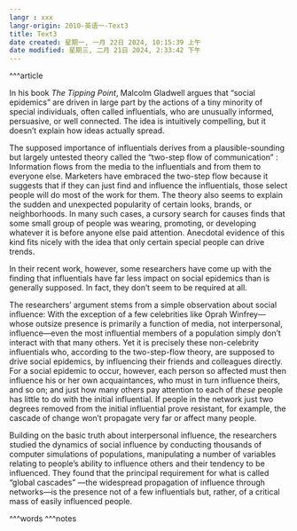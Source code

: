 ```yaml
---
langr : xxx
langr-origin: 2010-英语一-Text3
title: Text3
date created: 星期一, 一月 22日 2024, 10:15:39 上午
date modified: 星期三, 二月 21日 2024, 2:33:42 下午
---
```


^^^article


In his book _The Tipping Point_, Malcolm Gladwell argues that “social epidemics” are driven in large part by the actions of a tiny minority of special individuals, often called influentials, who are unusually informed, persuasive, or well connected. The idea is intuitively compelling, but it doesn’t explain how ideas actually spread.

The supposed importance of influentials derives from a plausible-sounding but largely untested theory called the “two-step flow of communication” : Information flows from the media to the influentials and from them to everyone else. Marketers have embraced the two-step flow because it suggests that if they can just find and influence the influentials, those select people will do most of the work for them. The theory also seems to explain the sudden and unexpected popularity of certain looks, brands, or neighborhoods. In many such cases, a cursory search for causes finds that some small group of people was wearing, promoting, or developing whatever it is before anyone else paid attention. Anecdotal evidence of this kind fits nicely with the idea that only certain special people can drive trends.

In their recent work, however, some researchers have come up with the finding that influentials have far less impact on social epidemics than is generally supposed. In fact, they don’t seem to be required at all.

The researchers’ argument stems from a simple observation about social influence: With the exception of a few celebrities like Oprah Winfrey—whose outsize presence is primarily a function of media, not interpersonal, influence—even the most influential members of a population simply don’t interact with that many others. Yet it is precisely these non-celebrity influentials who, according to the two-step-flow theory, are supposed to drive social epidemics, by influencing their friends and colleagues directly. For a social epidemic to occur, however, each person so affected must then influence his or her own acquaintances, who must in turn influence theirs, and so on; and just how many others pay attention to each of _these_ people has little to do with the initial influential. If people in the network just two degrees removed from the initial influential prove resistant, for example, the cascade of change won’t propagate very far or affect many people.

Building on the basic truth about interpersonal influence, the researchers studied the dynamics of social influence by conducting thousands of computer simulations of populations, manipulating a number of variables relating to people’s ability to influence others and their tendency to be influenced. They found that the principal requirement for what is called “global cascades” —the widespread propagation of influence through networks—is the presence not of a few influentials but, rather, of a critical mass of easily influenced people.



^^^words
^^^notes